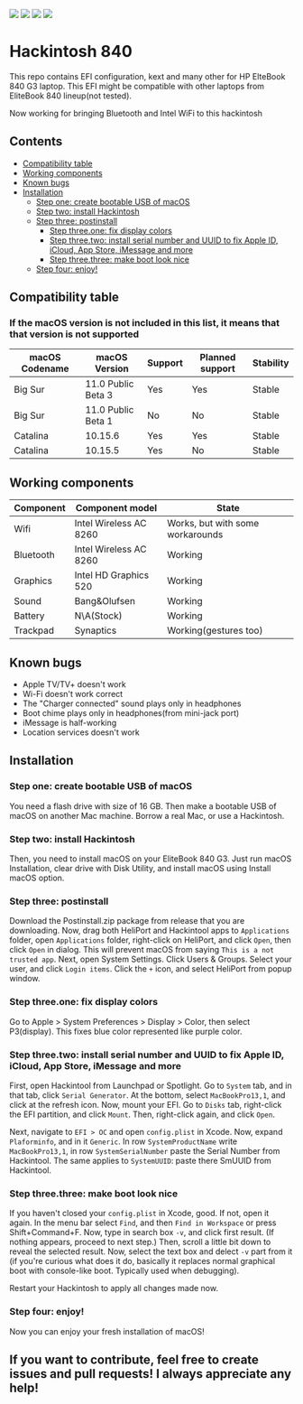 ![](https://img.shields.io/badge/Working-yes-green)
![](https://img.shields.io/badge/Latest%20supported-Big%20Sur%20Public%20Beta%203-orange)
![](https://img.shields.io/github/issues-raw/GGorAA/Hackintosh-840?color=yellow)
![](https://img.shields.io/github/issues-pr/GGorAA/Hackintosh-840)

# Hackintosh 840
This repo contains EFI configuration, kext and many other for HP ElteBook 840 G3 laptop. This EFI might be compatible with other laptops from EliteBook 840 lineup(not tested).

Now working for bringing Bluetooth and Intel WiFi to this hackintosh

## Contents

  - [Compatibility table](#compatibility-table)
  - [Working components](#working-components)
  - [Known bugs](#known-bugs)
  - [Installation](#installation)
     - [Step one: create bootable USB of macOS](#step-one-create-bootable-usb-of-macos)
     - [Step two: install Hackintosh](#step-two-install-hackintosh)
     - [Step three: postinstall](#step-three-postinstall)
        - [Step three.one: fix display colors](#step-threeone-fix-display-colors)
        - [Step three.two: install serial number and UUID to fix Apple ID, iCloud, App Store, iMessage and more](#step-threetwo-install-serial-number-and-uuid-to-fix-apple-id-icloud-app-store-imessage-and-more)
        - [Step three.three: make boot look nice](#step-threethree-make-boot-look-nice)
     - [Step four: enjoy!](#step-four-enjoy)
     
## Compatibility table
### If the macOS version is not included in this list, it means that that version is not supported

| macOS Codename | macOS Version | Support | Planned support | Stability |
| --- | --- | --- | --- | --- |
| Big Sur | 11.0 Public Beta 3 | Yes | Yes | Stable |
| Big Sur | 11.0 Public Beta 1 | No | No | Stable |
| Catalina | 10.15.6 | Yes | Yes | Stable |
| Catalina | 10.15.5 | Yes | No | Stable |


## Working components

| Component | Component model | State |
| --- | --- | --- |
| Wifi | Intel Wireless AC 8260 | Works, but with some workarounds |
| Bluetooth | Intel Wireless AC 8260 | Working |
| Graphics | Intel HD Graphics 520 | Working |
| Sound | Bang&Olufsen | Working|
| Battery | N\A(Stock) | Working |
| Trackpad | Synaptics | Working(gestures too) |

## Known bugs

 - Apple TV/TV+ doesn't work
 - Wi-Fi doesn't work correct
 - The "Charger connected" sound plays only in headphones
 - Boot chime plays only in headphones(from mini-jack port)
 - iMessage is half-working
 - Location services doesn't work
 
 ## Installation
 ### Step one: create bootable USB of macOS
 
 You need a flash drive with size of 16 GB. Then make a bootable USB of macOS on another Mac machine. Borrow a real Mac, or use a Hackintosh.
 
 ### Step two: install Hackintosh
 
 Then, you need to install macOS on your EliteBook 840 G3. Just run macOS Installation, clear drive with Disk Utility, and install macOS using Install macOS option.
 
 
### Step three: postinstall

Download the Postinstall.zip package from release that you are downloading. Now, drag both HeliPort and Hackintool apps to `Applications` folder, open `Applications` folder, right-click on HeliPort, and click `Open`, then click `Open` in dialog. This will prevent macOS from saying `This is a not trusted app`. Next, open System Settings. Click Users & Groups. Select your user, and click `Login items`. Click the `+` icon, and select HeliPort from popup window.

### Step three.one: fix display colors

Go to Apple > System Preferences > Display > Color, then select P3(display). This fixes blue color represented like purple color.

### Step three.two: install serial number and UUID to fix Apple ID, iCloud, App Store, iMessage and more

First, open Hackintool from Launchpad or Spotlight. Go to `System` tab, and in that tab, click `Serial Generator`. At the bottom, select `MacBookPro13,1`, and click at the refresh icon. Now, mount your EFI. Go to `Disks` tab, right-click the EFI partition, and click `Mount`. Then, right-click again, and click `Open`.

Next, navigate to `EFI > OC` and open  `config.plist` in Xcode. Now, expand `Plaforminfo`, and in it `Generic`. In row `SystemProductName` write `MacBookPro13,1`, in row `SystemSerialNumber` paste the Serial Number from Hackintool. The same applies to `SystemUUID`: paste there SmUUID from Hackintool.

### Step three.three: make boot look nice

If you haven't closed your `config.plist` in Xcode, good. If not, open it again. In the menu bar select `Find`, and then `Find in Workspace` or press Shift+Command+F. Now, type in search box `-v`, and click first result. (If nothing appears, proceed to next step.) Then, scroll a little bit down to reveal the selected result. Now, select the text box and delect `-v` part from it (if you're curious what does it do, basically it replaces normal graphical boot with console-like boot. Typically used when debugging).

Restart your Hackintosh to apply all changes made now.

### Step four: enjoy!

Now you can enjoy your fresh installation of macOS!

## If you want to contribute, feel free to create issues and pull requests! I always appreciate any help!

